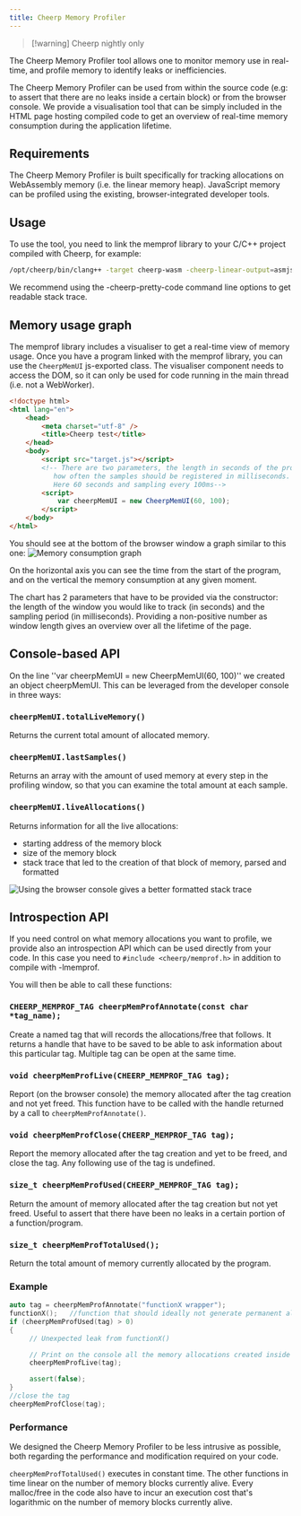 ```yaml
---
title: Cheerp Memory Profiler
---
```


> [!warning] Cheerp nightly only

The Cheerp Memory Profiler tool allows one to monitor memory use in real-time, and profile memory to identify leaks or inefficiencies.

The Cheerp Memory Profiler can be used from within the source code (e.g: to assert that there are no leaks inside a certain block) or from the browser console. We provide a visualisation tool that can be simply included in the HTML page hosting compiled code to get an overview of real-time memory consumption during the application lifetime.

## Requirements

The Cheerp Memory Profiler is built specifically for tracking allocations on WebAssembly memory (i.e. the linear memory heap). JavaScript memory can be profiled using the existing, browser-integrated developer tools.

## Usage

To use the tool, you need to link the memprof library to your C/C++ project compiled with Cheerp, for example:

```bash
/opt/cheerp/bin/clang++ -target cheerp-wasm -cheerp-linear-output=asmjs -cheerp-pretty-code *.cpp -o target.js -lmemprof
```

We recommend using the -cheerp-pretty-code command line options to get readable stack trace.

## Memory usage graph

The memprof library includes a visualiser to get a real-time view of memory usage. Once you have a program linked with the memprof library, you can use the `CheerpMemUI` js-exported class. The visualiser component needs to access the DOM, so it can only be used for code running in the main thread (i.e. not a WebWorker).

```html
<!doctype html>
<html lang="en">
	<head>
		<meta charset="utf-8" />
		<title>Cheerp test</title>
	</head>
	<body>
		<script src="target.js"></script>
		<!-- There are two parameters, the length in seconds of the profiling window and
           how often the samples should be registered in milliseconds.
           Here 60 seconds and sampling every 100ms-->
		<script>
			var cheerpMemUI = new CheerpMemUI(60, 100);
		</script>
	</body>
</html>
```

You should see at the bottom of the browser window a graph similar to this one:
![Memory consumption graph](/docs/assets/MemProfUI_Graph.gif)

On the horizontal axis you can see the time from the start of the program, and on the vertical the memory consumption at any given moment.

The chart has 2 parameters that have to be provided via the constructor: the length of the window you would like to track (in seconds) and the sampling period (in milliseconds). Providing a non-positive number as window length gives an overview over all the lifetime of the page.

## Console-based API

On the line ''var cheerpMemUI = new CheerpMemUI(60, 100)'' we created an object cheerpMemUI. This can be leveraged from the developer console in three ways:

### `cheerpMemUI.totalLiveMemory()`

Returns the current total amount of allocated memory.

### `cheerpMemUI.lastSamples()`

Returns an array with the amount of used memory at every step in the profiling window, so that you can examine the total amount at each sample.

### `cheerpMemUI.liveAllocations()`

Returns information for all the live allocations:

- starting address of the memory block
- size of the memory block
- stack trace that led to the creation of that block of memory, parsed and formatted

![Using the browser console gives a better formatted stack trace](/docs/assets/MemProfUI_Console4.gif)

## Introspection API

If you need control on what memory allocations you want to profile, we provide also an introspection API which can be used directly from your code. In this case you need to `#include <cheerp/memprof.h>` in addition to compile with -lmemprof.

You will then be able to call these functions:

### `CHEERP_MEMPROF_TAG cheerpMemProfAnnotate(const char *tag_name);`

Create a named tag that will records the allocations/free that follows. It returns a handle that have to be saved to be able to ask information about this particular tag. Multiple tag can be open at the same time.

### `void cheerpMemProfLive(CHEERP_MEMPROF_TAG tag);`

Report (on the browser console) the memory allocated after the tag creation and not yet freed. This function have to be called with the handle returned by a call to `cheerpMemProfAnnotate()`.

### `void cheerpMemProfClose(CHEERP_MEMPROF_TAG tag);`

Report the memory allocated after the tag creation and yet to be freed, and close the tag. Any following use of the tag is undefined.

### `size_t cheerpMemProfUsed(CHEERP_MEMPROF_TAG tag);`

Return the amount of memory allocated after the tag creation but not yet freed. Useful to assert that there have been no leaks in a certain portion of a function/program.

### `size_t cheerpMemProfTotalUsed();`

Return the total amount of memory currently allocated by the program.

### Example

```cpp
auto tag = cheerpMemProfAnnotate("functionX wrapper");
functionX();   //function that should ideally not generate permanent allocations
if (cheerpMemProfUsed(tag) > 0)
{
     // Unexpected leak from functionX()

     // Print on the console all the memory allocations created inside functionX and not freed
     cheerpMemProfLive(tag);

     assert(false);
}
//close the tag
cheerpMemProfClose(tag);
```

### Performance

We designed the Cheerp Memory Profiler to be less intrusive as possible, both regarding the performance and modification required on your code.

`cheerpMemProfTotalUsed()` executes in constant time. The other functions in time linear on the number of memory blocks currently alive. Every malloc/free in the code also have to incur an execution cost that's logarithmic on the number of memory blocks currently alive.
